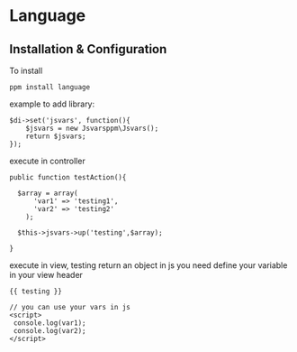 Language
==================

Installation & Configuration
-------------

To install

    ppm install language


example to add library:

	$di->set('jsvars', function(){
		$jsvars = new Jsvarsppm\Jsvars();
		return $jsvars;
	});


execute in controller

    public function testAction(){

      $array = array(
          'var1' => 'testing1',
          'var2' => 'testing2'
        );

      $this->jsvars->up('testing',$array);

    }


execute in view, testing return an object in js
you need define your variable in your view header

    {{ testing }}

    // you can use your vars in js
    <script>
     console.log(var1);
     console.log(var2);
    </script>
